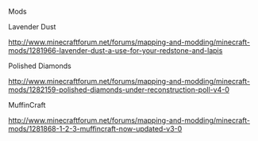 Mods

Lavender Dust

http://www.minecraftforum.net/forums/mapping-and-modding/minecraft-mods/1281966-lavender-dust-a-use-for-your-redstone-and-lapis

Polished Diamonds

http://www.minecraftforum.net/forums/mapping-and-modding/minecraft-mods/1282159-polished-diamonds-under-reconstruction-poll-v4-0

MuffinCraft

http://www.minecraftforum.net/forums/mapping-and-modding/minecraft-mods/1281868-1-2-3-muffincraft-now-updated-v3-0
